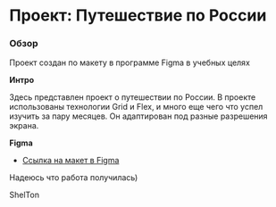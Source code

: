 # Проект: Путешествие по России

### Обзор
Проект создан по макету в программе Figma в учебных целях

**Интро**

Здесь представлен проект о путешествии по России.
В проекте использованы технологии Grid и Flex, и много еще чего что успел изучить за пару месяцев. Он адаптирован под разные разрешения экрана.



**Figma**

* [Ссылка на макет в Figma](https://www.figma.com/file/5S2WSbEFL6awjVWJ0NWL8Q/Sprint-3_-Russia-_-desktop-mobile?node-id=28503%3A0)

Надеюсь что работа получилась)

ShelTon